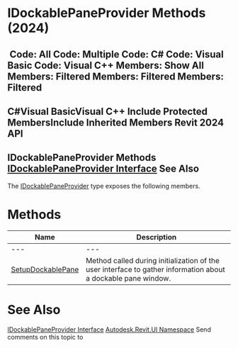 # IDockablePaneProvider Methods (2024)

﻿
 Code: All Code: Multiple Code: C# Code: Visual Basic Code: Visual C++  Members: Show All Members: Filtered Members: Filtered Members: Filtered   
---  
C#Visual BasicVisual C++
Include Protected MembersInclude Inherited Members
Revit 2024 API  
---  
IDockablePaneProvider Methods  
[IDockablePaneProvider Interface](cde36571-ccf1-f628-9e34-6a720388d348.md "IDockablePaneProvider Interface") See Also  
---  
The [IDockablePaneProvider](cde36571-ccf1-f628-9e34-6a720388d348.md "IDockablePaneProvider Interface") type exposes the following members.
# Methods
| Name | Description |
| --- | --- |
| --- | --- | --- |
| [SetupDockablePane](c0b6c6b7-6827-a788-1f19-e02ed3423db9.md "SetupDockablePane Method") | Method called during initialization of the user interface to gather information about a dockable pane window. |

# See Also
[IDockablePaneProvider Interface](cde36571-ccf1-f628-9e34-6a720388d348.md "IDockablePaneProvider Interface")
[Autodesk.Revit.UI Namespace](e86fd90a-8957-02a6-da7f-ced248966e3e.md "Autodesk.Revit.UI Namespace")
Send comments on this topic to 